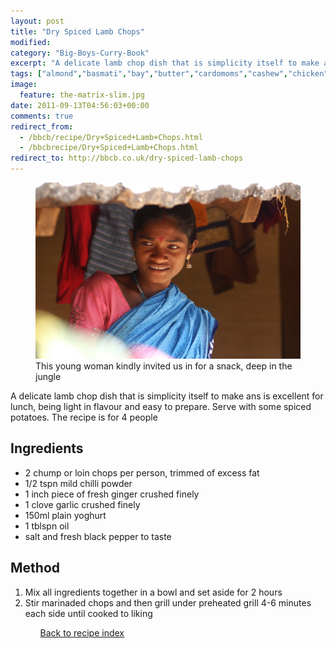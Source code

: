 ```yaml
---
layout: post
title: "Dry Spiced Lamb Chops"
modified:
category: "Big-Boys-Curry-Book"
excerpt: "A delicate lamb chop dish that is simplicity itself to make ans is excellent for"
tags: ["almond","basmati","bay","butter","cardomoms","cashew","chicken","cinnamon","cloves","cumin","ghee","lamb","mace","nuts","pepper","rice","saffron","turmeric"]
image:
  feature: the-matrix-slim.jpg
date: 2011-09-13T04:56:03+00:00
comments: true
redirect_from: 
  - /bbcb/recipe/Dry+Spiced+Lamb+Chops.html
  - /bbcbrecipe/Dry+Spiced+Lamb+Chops.html
redirect_to: http://bbcb.co.uk/dry-spiced-lamb-chops
---
```


<figure>
	<a href="/images/bbcb/pict1690.jpg" alt="Simlipal Reserve, Orissa, India" title="Simlipal Reserve, Orissa, India &#169; Ashley Kitson 12/09/2011"><img src="/images/bbcb/pict1690.jpg"/></a>
	<figcaption>This young woman kindly invited us in for a snack, deep in the jungle</figcaption>
</figure>

A delicate lamb chop dish that is simplicity itself to make ans is excellent for lunch, being light in flavour and easy to prepare.  Serve with some spiced potatoes. The recipe is for 4 people
        
## Ingredients
        
<ul><li>2 chump or loin chops per person, trimmed of excess fat</li><li>1/2 tspn mild chilli powder</li><li>1 inch piece of fresh ginger crushed finely</li><li>1 clove garlic crushed finely</li><li>150ml plain yoghurt</li><li>1 tblspn oil</li><li>salt and fresh black pepper to taste</li></ul>
        
## Method

<ol><li>Mix all ingredients together in a bowl and set aside for 2 hours</li><li>Stir marinaded chops and then grill under preheated grill 4-6 minutes each side until cooked to liking</li><ol>   

<a href="/bbcb">Back to recipe index</a>      